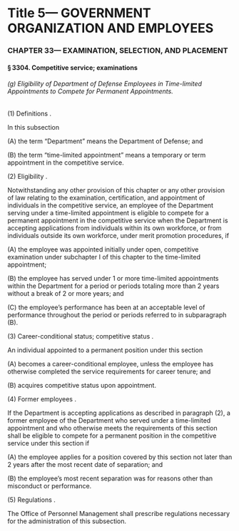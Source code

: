 
# Title 5— GOVERNMENT ORGANIZATION AND EMPLOYEES
### CHAPTER 33— EXAMINATION, SELECTION, AND PLACEMENT
#### § 3304. Competitive service; examinations
###### (g) Eligibility of Department of Defense Employees in Time-limited Appointments to Compete for Permanent Appointments.

(1) Definitions .

In this subsection

(A) the term “Department” means the Department of Defense; and

(B) the term “time-limited appointment” means a temporary or term appointment in the competitive service.

(2) Eligibility .

Notwithstanding any other provision of this chapter or any other provision of law relating to the examination, certification, and appointment of individuals in the competitive service, an employee of the Department serving under a time-limited appointment is eligible to compete for a permanent appointment in the competitive service when the Department is accepting applications from individuals within its own workforce, or from individuals outside its own workforce, under merit promotion procedures, if

(A) the employee was appointed initially under open, competitive examination under subchapter I of this chapter to the time-limited appointment;

(B) the employee has served under 1 or more time-limited appointments within the Department for a period or periods totaling more than 2 years without a break of 2 or more years; and

(C) the employee’s performance has been at an acceptable level of performance throughout the period or periods referred to in subparagraph (B).

(3) Career-conditional status; competitive status .

An individual appointed to a permanent position under this section

(A) becomes a career-conditional employee, unless the employee has otherwise completed the service requirements for career tenure; and

(B) acquires competitive status upon appointment.

(4) Former employees .

If the Department is accepting applications as described in paragraph (2), a former employee of the Department who served under a time-limited appointment and who otherwise meets the requirements of this section shall be eligible to compete for a permanent position in the competitive service under this section if

(A) the employee applies for a position covered by this section not later than 2 years after the most recent date of separation; and

(B) the employee’s most recent separation was for reasons other than misconduct or performance.

(5) Regulations .

The Office of Personnel Management shall prescribe regulations necessary for the administration of this subsection.
